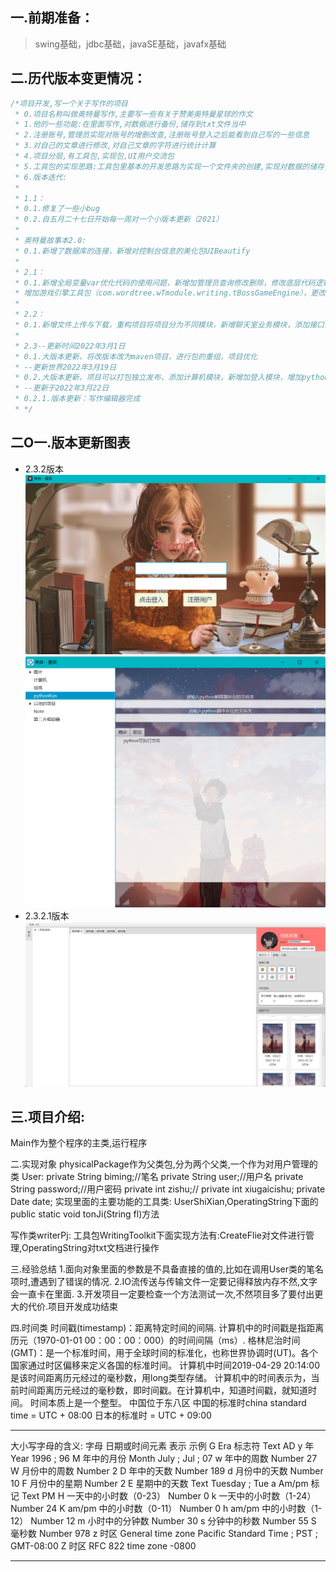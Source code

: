 ## 一.前期准备：
> swing基础，jdbc基础，javaSE基础，javafx基础

## 二.历代版本变更情况： 
~~~java
/*项目开发,写一个关于写作的项目
 * 0.项目名称叫做奥特曼写作,主要写一些有关于赞美奥特曼星球的作文
 * 1.他的一些功能:在里面写作,对数据进行备份,储存到txt文件当中
 * 2.注册账号,管理员实现对账号的增删改查,注册账号登入之后能看到自己写的一些信息
 * 3.对自己的文章进行修改,对自己文章的字符进行统计计算
 * 4.项目分层,有工具包,实现包,UI用户交流包
 * 5.工具包的实现思路:工具包里基本的开发思路为实现一个文件夹的创建,实现对数据的储存,实现对数据的增删改查
 * 6.版本迭代:
 *
 * 1.1：
 * 0.1.修复了一些小bug
 * 0.2.自五月二十七日开始每一周对一个小版本更新（2021）
 *
 * 奥特曼故事本2.0:
 * 0.1.新增了数据库的连接，新增对控制台信息的美化包UIBeautify
 *
 * 2.1：
 * 0.1.新增全局变量var优化代码的使用问题，新增加管理员查询修改删除，修改底层代码逻辑，使得对文件的备份能用了,增加多种文件夹复制模式
 * 增加游戏引擎工具包（com.wordtree.wTmodule.writing.tBossGameEngine），更改项目名称改为WordTree（世界树的意思）
 *
 * 2.2：
 * 0.1.新增文件上传与下载，重构项目将项目分为不同模块，新增聊天室业务模块，添加接口类，将项目独立出ytidea
 * 
 * 2.3--更新时间2022年3月1日
 * 0.1.大版本更新，将改版本改为maven项目，进行包的重组，项目优化
 * --更新世界2022年3月19日
 * 0.2.大版本更新，项目可以打包独立发布，添加计算机模块，新增加登入模块，增加python解析器模块，增加图片查看模块，增加笔记本编辑器模块
 * --更新于2022年3月22日
 * 0.2.1.版本更新：写作编辑器完成
 * */
~~~

## 二O一.版本更新图表
+ 2.3.2版本
![img.png](static/日记img/img2.png)
![img.png](static/日记img/img.png)
+ 2.3.2.1版本
![img.png](static/日记img/img3.png)
## 三.项目介绍:
Main作为整个程序的主类,运行程序

 二.实现对象
 physicalPackage作为父类包,分为两个父类,一个作为对用户管理的类
 User:
  private String biming;//笔名
     private String user;//用户名
     private String password;//用户密码
     private int zishu;//
     private int xiugaicishu;
     private Date date;
  实现里面的主要功能的工具类:
  UserShiXian,OperatingString下面的 public static void tonJi(String fl)方法

  写作类writerPj:
  工具包WritingToolkit下面实现方法有:CreateFlie对文件进行管理,OperatingString对txt文档进行操作

三.经验总结
1.面向对象里面的参数是不具备直接的值的,比如在调用User类的笔名项时,遭遇到了错误的情况.
2.IO流传送与传输文件一定要记得释放内存不然,文字会一直卡在里面.
3.开发项目一定要检查一个方法测试一次,不然项目多了要付出更大的代价.项目开发成功结束

四.时间类
时间戳(timestamp)：距离特定时间的间隔.
计算机中的时间戳是指距离历元（1970-01-01 00：00：00：000）的时间间隔（ms）.
格林尼治时间(GMT)：是一个标准时间，用于全球时间的标准化，也称世界协调时(UT)。各个国家通过时区偏移来定义各国的标准时间。
计算机中时间2019-04-29 20:14:00 是该时间距离历元经过的毫秒数，用long类型存储。
计算机中的时间表示为，当前时间距离历元经过的毫秒数，即时间戳。在计算机中，知道时间戳，就知道时间。
时间本质上是一个整型。
中国位于东八区
中国的标准时china standard time = UTC + 08:00
日本的标准时 = UTC + 09:00
**********************************************************************
大小写字母的含义:
字母    	日期或时间元素	表示	示例
G	Era 标志符	Text	AD
y	年	Year	1996 ; 96
M	年中的月份	Month	July ; Jul ; 07
w	年中的周数	Number	27
W	月份中的周数	Number	2
D	年中的天数	Number	189
d	月份中的天数	Number	10
F	月份中的星期	Number	2
E	星期中的天数	Text	Tuesday ; Tue
a	Am/pm 标记	Text	PM
H	一天中的小时数（0-23）	Number	0
k	一天中的小时数（1-24）	Number	24
K	am/pm 中的小时数（0-11）	Number	0
h	am/pm 中的小时数（1-12）	Number	12
m	小时中的分钟数	Number	30
s	分钟中的秒数	Number	55
S	毫秒数	Number	978
z	时区	General time zone	Pacific Standard Time ; PST ; GMT-08:00
Z	时区	RFC 822 time zone	-0800
************************************************************************
